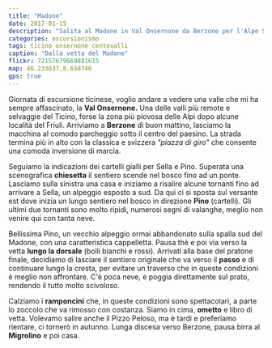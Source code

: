 ```yaml
---
title: "Madone"
date: 2017-01-15
description: "Salita al Madone in Val Onsernone da Berzone per l'Alpe Sella e Pino"
categories: escursionismo
tags: ticino onsernone centovalli
caption: "Dalla vetta del Madone"
flickr: 72157679669881615
map: 46.233637,8.658746
gps: true
---
```


Giornata di escursione ticinese, voglio andare a vedere una valle che mi ha sempre affascinato, la **Val Onsernone.** Una delle valli più remote e selvaggie del Ticino, forse la zona più piovosa delle Alpi dopo alcune località del Friuli. Arriviamo a **Berzone** di buon mattino, lasciamo la macchina al comodo parcheggio sotto il centro del paesino. La strada termina più in alto con la classica e svizzera *"piazza di giro"* che consente una comoda inversione di marcia.

Seguiamo la indicazioni dei cartelli gialli per Sella e Pino. Superata una scenografica **chiesetta** il sentiero scende nel bosco fino ad un ponte. Lasciamo sulla sinistra una casa e iniziamo a risalire alcune tornanti fino ad arrivare a Sella, un alpeggio esposto a sud. Da qui ci si sposta sul versante est dove inizia un lungo sentiero nel bosco in direzione **Pino** (cartelli). Gli ultimi due tornanti sono molto ripidi, numerosi segni di valanghe, meglio non venire qui con tanta neve.

Bellissima Pino, un vecchio alpeggio ormai abbandonato sulla spalla sud del Madone, con una caratteristica cappelletta. Pausa thè e poi via verso la vetta **lungo la dorsale** (bolli bianchi e rossi). Arrivati alla base del pratone finale, decidiamo di lasciare il sentiero originale che va verso il **passo** e di continuare lungo la cresta, per evitare un traverso che in queste condizioni è meglio non affrontare. C'è poca neve, e poggia direttamente sul prato, rendendo il tutto molto scivoloso.

Calziamo i **ramponcini** che, in queste condizioni sono spettacolari, a parte lo zoccolo che va rimosso con costanza. Siamo in cima, **ometto** e libro di vetta. Volevamo salire anche il Pizzo Peloso, ma è tardi e preferiamo rientare, ci tornerò in autunno. Lunga discesa verso Berzone, pausa birra al **Migrolino** e poi casa.




